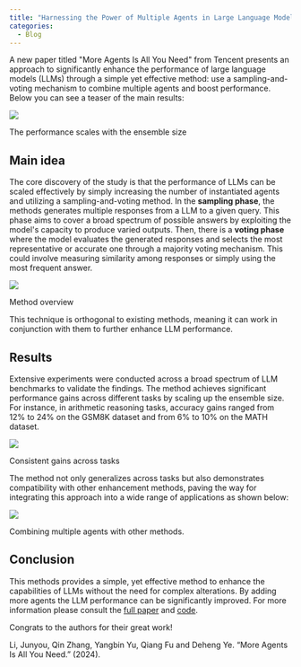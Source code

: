 ```yaml
---
title: "Harnessing the Power of Multiple Agents in Large Language Models"
categories:
  - Blog
---
```

A new paper titled "More Agents Is All You Need" from Tencent presents an approach to significantly enhance the performance of large language models (LLMs) through a simple yet effective method: use a sampling-and-voting mechanism to combine multiple agents and boost performance. Below you can see a teaser of the main results:

![](https://media.licdn.com/dms/image/D4E12AQGoFbTwR0Ge7Q/article-inline_image-shrink_400_744/0/1707516196826?e=1712793600&v=beta&t=BK3n9HxZRcXmBQowYAS_TWHRcZyhCVo_u72fsq1B7Xw)

The performance scales with the ensemble size

## Main idea

The core discovery of the study is that the performance of LLMs can be scaled effectively by simply increasing the number of instantiated agents and utilizing a sampling-and-voting method. In the **sampling phase**, the methods generates multiple responses from a LLM to a given query. This phase aims to cover a broad spectrum of possible answers by exploiting the model's capacity to produce varied outputs. Then, there is a **voting phase** where the model evaluates the generated responses and selects the most representative or accurate one through a majority voting mechanism. This could involve measuring similarity among responses or simply using the most frequent answer.

![](https://media.licdn.com/dms/image/D4E12AQHSQDTZlaP0wg/article-inline_image-shrink_400_744/0/1707516665850?e=1712793600&v=beta&t=_KLHO_-ZCKu7257EFzHjewaJhh4z6X5jb3aaZG_mfRM)

Method overview

This technique is orthogonal to existing methods, meaning it can work in conjunction with them to further enhance LLM performance.

## Results

Extensive experiments were conducted across a broad spectrum of LLM benchmarks to validate the findings. The method achieves significant performance gains across different tasks by scaling up the ensemble size. For instance, in arithmetic reasoning tasks, accuracy gains ranged from 12% to 24% on the GSM8K dataset and from 6% to 10% on the MATH dataset.

![](https://media.licdn.com/dms/image/D4E12AQEvAy5cn0863A/article-inline_image-shrink_400_744/0/1707517026978?e=1712793600&v=beta&t=E0kNCtLV2OFJI3N_dr3-9H7N_qgKEUrGfjyYoZhHv-M)

Consistent gains across tasks

The method not only generalizes across tasks but also demonstrates compatibility with other enhancement methods, paving the way for integrating this approach into a wide range of applications as shown below:

![](https://media.licdn.com/dms/image/D4E12AQE9h3O7PfbLPw/article-inline_image-shrink_400_744/0/1707517114363?e=1712793600&v=beta&t=CfzVzgaTQsd2VahyiyqMomZOTYL1i0v9nCDMjDrjTvw)

Combining multiple agents with other methods.

## Conclusion

This methods provides a simple, yet effective method to enhance the capabilities of LLMs without the need for complex alterations. By adding more agents the LLM performance can be significantly improved. For more information please consult the [full paper](https://huggingface.co/papers/2402.05120) and [code](https://anonymous.4open.science/r/more_agent_is_all_you_need/README.md).

Congrats to the authors for their great work!

Li, Junyou, Qin Zhang, Yangbin Yu, Qiang Fu and Deheng Ye. “More Agents Is All You Need.” (2024).
